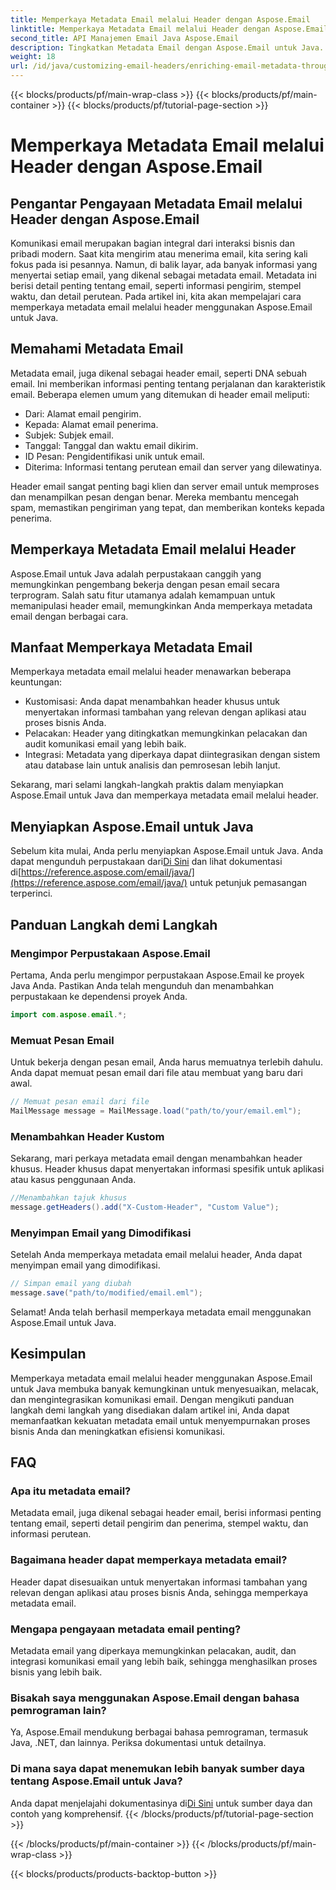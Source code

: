 ```yaml
---
title: Memperkaya Metadata Email melalui Header dengan Aspose.Email
linktitle: Memperkaya Metadata Email melalui Header dengan Aspose.Email
second_title: API Manajemen Email Java Aspose.Email
description: Tingkatkan Metadata Email dengan Aspose.Email untuk Java. Pelajari cara memperkaya header email untuk meningkatkan pelacakan dan penyesuaian dengan Aspose.Email.
weight: 18
url: /id/java/customizing-email-headers/enriching-email-metadata-through-headers/
---
```


{{< blocks/products/pf/main-wrap-class >}}
{{< blocks/products/pf/main-container >}}
{{< blocks/products/pf/tutorial-page-section >}}

# Memperkaya Metadata Email melalui Header dengan Aspose.Email


## Pengantar Pengayaan Metadata Email melalui Header dengan Aspose.Email

Komunikasi email merupakan bagian integral dari interaksi bisnis dan pribadi modern. Saat kita mengirim atau menerima email, kita sering kali fokus pada isi pesannya. Namun, di balik layar, ada banyak informasi yang menyertai setiap email, yang dikenal sebagai metadata email. Metadata ini berisi detail penting tentang email, seperti informasi pengirim, stempel waktu, dan detail perutean. Pada artikel ini, kita akan mempelajari cara memperkaya metadata email melalui header menggunakan Aspose.Email untuk Java.

## Memahami Metadata Email

Metadata email, juga dikenal sebagai header email, seperti DNA sebuah email. Ini memberikan informasi penting tentang perjalanan dan karakteristik email. Beberapa elemen umum yang ditemukan di header email meliputi:

- Dari: Alamat email pengirim.
- Kepada: Alamat email penerima.
- Subjek: Subjek email.
- Tanggal: Tanggal dan waktu email dikirim.
- ID Pesan: Pengidentifikasi unik untuk email.
- Diterima: Informasi tentang perutean email dan server yang dilewatinya.

Header email sangat penting bagi klien dan server email untuk memproses dan menampilkan pesan dengan benar. Mereka membantu mencegah spam, memastikan pengiriman yang tepat, dan memberikan konteks kepada penerima.

## Memperkaya Metadata Email melalui Header

Aspose.Email untuk Java adalah perpustakaan canggih yang memungkinkan pengembang bekerja dengan pesan email secara terprogram. Salah satu fitur utamanya adalah kemampuan untuk memanipulasi header email, memungkinkan Anda memperkaya metadata email dengan berbagai cara.

## Manfaat Memperkaya Metadata Email

Memperkaya metadata email melalui header menawarkan beberapa keuntungan:

- Kustomisasi: Anda dapat menambahkan header khusus untuk menyertakan informasi tambahan yang relevan dengan aplikasi atau proses bisnis Anda.
- Pelacakan: Header yang ditingkatkan memungkinkan pelacakan dan audit komunikasi email yang lebih baik.
- Integrasi: Metadata yang diperkaya dapat diintegrasikan dengan sistem atau database lain untuk analisis dan pemrosesan lebih lanjut.

Sekarang, mari selami langkah-langkah praktis dalam menyiapkan Aspose.Email untuk Java dan memperkaya metadata email melalui header.

## Menyiapkan Aspose.Email untuk Java

 Sebelum kita mulai, Anda perlu menyiapkan Aspose.Email untuk Java. Anda dapat mengunduh perpustakaan dari[Di Sini](https://releases.aspose.com/email/java/) dan lihat dokumentasi di[https://reference.aspose.com/email/java/](https://reference.aspose.com/email/java/) untuk petunjuk pemasangan terperinci.

## Panduan Langkah demi Langkah

### Mengimpor Perpustakaan Aspose.Email

Pertama, Anda perlu mengimpor perpustakaan Aspose.Email ke proyek Java Anda. Pastikan Anda telah mengunduh dan menambahkan perpustakaan ke dependensi proyek Anda.

```java
import com.aspose.email.*;
```

### Memuat Pesan Email

Untuk bekerja dengan pesan email, Anda harus memuatnya terlebih dahulu. Anda dapat memuat pesan email dari file atau membuat yang baru dari awal.

```java
// Memuat pesan email dari file
MailMessage message = MailMessage.load("path/to/your/email.eml");
```

### Menambahkan Header Kustom

Sekarang, mari perkaya metadata email dengan menambahkan header khusus. Header khusus dapat menyertakan informasi spesifik untuk aplikasi atau kasus penggunaan Anda.

```java
//Menambahkan tajuk khusus
message.getHeaders().add("X-Custom-Header", "Custom Value");
```

### Menyimpan Email yang Dimodifikasi

Setelah Anda memperkaya metadata email melalui header, Anda dapat menyimpan email yang dimodifikasi.

```java
// Simpan email yang diubah
message.save("path/to/modified/email.eml");
```

Selamat! Anda telah berhasil memperkaya metadata email menggunakan Aspose.Email untuk Java.

## Kesimpulan

Memperkaya metadata email melalui header menggunakan Aspose.Email untuk Java membuka banyak kemungkinan untuk menyesuaikan, melacak, dan mengintegrasikan komunikasi email. Dengan mengikuti panduan langkah demi langkah yang disediakan dalam artikel ini, Anda dapat memanfaatkan kekuatan metadata email untuk menyempurnakan proses bisnis Anda dan meningkatkan efisiensi komunikasi.

## FAQ

### Apa itu metadata email?

Metadata email, juga dikenal sebagai header email, berisi informasi penting tentang email, seperti detail pengirim dan penerima, stempel waktu, dan informasi perutean.

### Bagaimana header dapat memperkaya metadata email?

Header dapat disesuaikan untuk menyertakan informasi tambahan yang relevan dengan aplikasi atau proses bisnis Anda, sehingga memperkaya metadata email.

### Mengapa pengayaan metadata email penting?

Metadata email yang diperkaya memungkinkan pelacakan, audit, dan integrasi komunikasi email yang lebih baik, sehingga menghasilkan proses bisnis yang lebih baik.

### Bisakah saya menggunakan Aspose.Email dengan bahasa pemrograman lain?

Ya, Aspose.Email mendukung berbagai bahasa pemrograman, termasuk Java, .NET, dan lainnya. Periksa dokumentasi untuk detailnya.

### Di mana saya dapat menemukan lebih banyak sumber daya tentang Aspose.Email untuk Java?

 Anda dapat menjelajahi dokumentasinya di[Di Sini](https://reference.aspose.com/email/java/) untuk sumber daya dan contoh yang komprehensif.
{{< /blocks/products/pf/tutorial-page-section >}}

{{< /blocks/products/pf/main-container >}}
{{< /blocks/products/pf/main-wrap-class >}}

{{< blocks/products/products-backtop-button >}}

